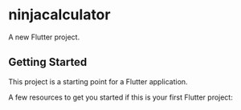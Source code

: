 # ninjacalculator

A new Flutter project.

## Getting Started

This project is a starting point for a Flutter application.

A few resources to get you started if this is your first Flutter project: